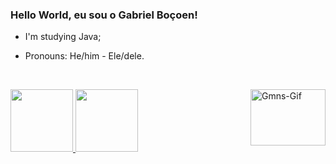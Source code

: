### Hello World, eu sou o Gabriel Boçoen!
- I'm studying Java;
- Pronouns: He/him - Ele/dele.

  
  <div style="display: inline_block"><br>
 <img align="right" alt="Gmns-Gif" height="90" width="120" src="https://media0.giphy.com/media/Zcci1utNi0VeM5qlWw/200w.gif?cid=82a1493bal7vo9ulkx3me0kodx7icvqi09hq32qanobbzojj&rid=200w.gif&ct=s">
</div>

<div>
  <a href="https://github.com/gabrielbocoen">
  <img height="100em" src="https://github-readme-stats.vercel.app/api?username=gabrielbocoen&show_icons=true&theme=dark&include_all_commits=true&count_private=true"/>
  <img height="100em" src="https://github-readme-stats.vercel.app/api/top-langs/?username=gabrielbocoen&layout=compact&langs_count=7&theme=dark"/>
</div>
 
